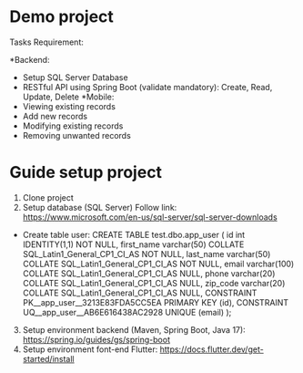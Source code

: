 # Demo project
Tasks Requirement:

*Backend:
- Setup SQL Server Database
- RESTful API using Spring Boot (validate mandatory): Create, Read, Update, Delete
*Mobile:
- Viewing existing records
- Add new records 
- Modifying existing  records
- Removing unwanted records

# Guide setup project

1. Clone project
2. Setup database (SQL Server) Follow link: https://www.microsoft.com/en-us/sql-server/sql-server-downloads
- Create table user: 
CREATE TABLE test.dbo.app_user (
	id int IDENTITY(1,1) NOT NULL,
	first_name varchar(50) COLLATE SQL_Latin1_General_CP1_CI_AS NOT NULL,
	last_name varchar(50) COLLATE SQL_Latin1_General_CP1_CI_AS NOT NULL,
	email varchar(100) COLLATE SQL_Latin1_General_CP1_CI_AS NULL,
	phone varchar(20) COLLATE SQL_Latin1_General_CP1_CI_AS NULL,
	zip_code varchar(20) COLLATE SQL_Latin1_General_CP1_CI_AS NULL,
	CONSTRAINT PK__app_user__3213E83FDA5CC5EA PRIMARY KEY (id),
	CONSTRAINT UQ__app_user__AB6E616438AC2928 UNIQUE (email)
);

3. Setup environment backend (Maven, Spring Boot, Java 17): https://spring.io/guides/gs/spring-boot
4. Setup environment font-end Flutter: https://docs.flutter.dev/get-started/install
